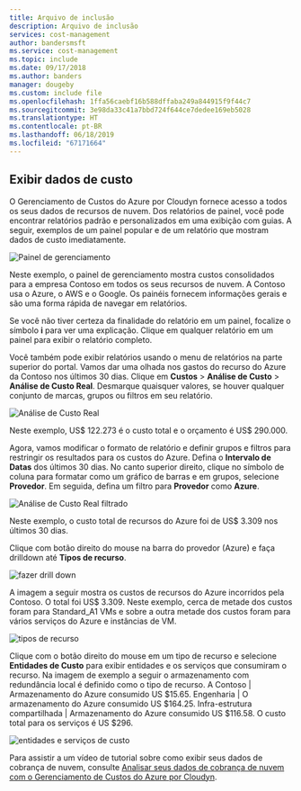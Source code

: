 ```yaml
---
title: Arquivo de inclusão
description: Arquivo de inclusão
services: cost-management
author: bandersmsft
ms.service: cost-management
ms.topic: include
ms.date: 09/17/2018
ms.author: banders
manager: dougeby
ms.custom: include file
ms.openlocfilehash: 1ffa56caebf16b588dffaba249a844915f9f44c7
ms.sourcegitcommit: 3e98da33c41a7bbd724f644ce7dedee169eb5028
ms.translationtype: HT
ms.contentlocale: pt-BR
ms.lasthandoff: 06/18/2019
ms.locfileid: "67171664"
---
```

## <a name="view-cost-data"></a>Exibir dados de custo

O Gerenciamento de Custos do Azure por Cloudyn fornece acesso a todos os seus dados de recursos de nuvem. Dos relatórios de painel, você pode encontrar relatórios padrão e personalizados em uma exibição com guias. A seguir, exemplos de um painel popular e de um relatório que mostram dados de custo imediatamente.

![Painel de gerenciamento](./media/cost-management-create-account-view-data/mgt-dash.png)

Neste exemplo, o painel de gerenciamento mostra custos consolidados para a empresa Contoso em todos os seus recursos de nuvem. A Contoso usa o Azure, o AWS e o Google. Os painéis fornecem informações gerais e são uma forma rápida de navegar em relatórios.  

Se você não tiver certeza da finalidade do relatório em um painel, focalize o símbolo **i** para ver uma explicação. Clique em qualquer relatório em um painel para exibir o relatório completo.

Você também pode exibir relatórios usando o menu de relatórios na parte superior do portal. Vamos dar uma olhada nos gastos do recurso do Azure da Contoso nos últimos 30 dias. Clique em **Custos** > **Análise de Custo** > **Análise de Custo Real**. Desmarque quaisquer valores, se houver qualquer conjunto de marcas, grupos ou filtros em seu relatório.

![Análise de Custo Real](./media/cost-management-create-account-view-data/actual-cost-01.png)

Neste exemplo, US$ 122.273 é o custo total e o orçamento é US$ 290.000.

Agora, vamos modificar o formato de relatório e definir grupos e filtros para restringir os resultados para os custos do Azure. Defina o **Intervalo de Datas** dos últimos 30 dias. No canto superior direito, clique no símbolo de coluna para formatar como um gráfico de barras e em grupos, selecione **Provedor**. Em seguida, defina um filtro para **Provedor** como **Azure**.

![Análise de Custo Real filtrado](./media/cost-management-create-account-view-data/actual-cost-02.png)

Neste exemplo, o custo total de recursos do Azure foi de US$ 3.309 nos últimos 30 dias.

Clique com botão direito do mouse na barra do provedor (Azure) e faça drilldown até **Tipos de recurso**.

![fazer drill down](./media/cost-management-create-account-view-data/actual-cost-03.png)

A imagem a seguir mostra os custos de recursos do Azure incorridos pela Contoso. O total foi US$ 3.309. Neste exemplo, cerca de metade dos custos foram para Standard_A1 VMs e sobre a outra metade dos custos foram para vários serviços do Azure e instâncias de VM.

![tipos de recurso](./media/cost-management-create-account-view-data/actual-cost-04.png)

Clique com o botão direito do mouse em um tipo de recurso e selecione **Entidades de Custo** para exibir entidades e os serviços que consumiram o recurso. Na imagem de exemplo a seguir o armazenamento com redundância local é definido como o tipo de recurso. A Contoso | Armazenamento do Azure consumido US $15.65. Engenharia | O armazenamento do Azure consumido US $164.25. Infra-estrutura compartilhada | Armazenamento do Azure consumido US $116.58. O custo total para os serviços é US $296.

![entidades e serviços de custo](./media/cost-management-create-account-view-data/actual-cost-05.png)

Para assistir a um vídeo de tutorial sobre como exibir seus dados de cobrança de nuvem, consulte [Analisar seus dados de cobrança de nuvem com o Gerenciamento de Custos do Azure por Cloudyn](https://youtu.be/G0pvI3iLH-Y).
